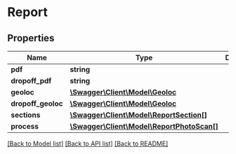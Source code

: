 # Report

## Properties
Name | Type | Description | Notes
------------ | ------------- | ------------- | -------------
**pdf** | **string** |  | [optional] 
**dropoff_pdf** | **string** |  | [optional] 
**geoloc** | [**\Swagger\Client\Model\Geoloc**](Geoloc.md) |  | [optional] 
**dropoff_geoloc** | [**\Swagger\Client\Model\Geoloc**](Geoloc.md) |  | [optional] 
**sections** | [**\Swagger\Client\Model\ReportSection[]**](ReportSection.md) |  | [optional] 
**process** | [**\Swagger\Client\Model\ReportPhotoScan[]**](ReportPhotoScan.md) |  | [optional] 

[[Back to Model list]](../README.md#documentation-for-models) [[Back to API list]](../README.md#documentation-for-api-endpoints) [[Back to README]](../README.md)

